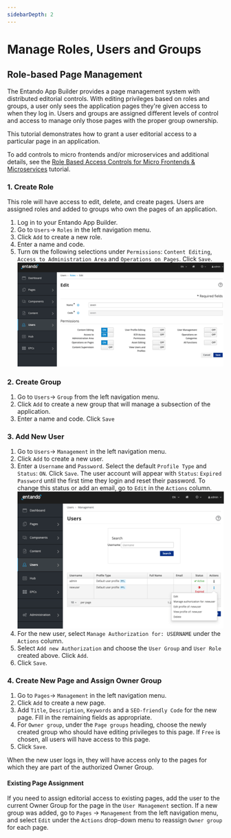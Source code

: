 ```yaml
---
sidebarDepth: 2
---
```


# Manage Roles, Users and Groups  

## Role-based Page Management
The Entando App Builder provides a page management system with distributed editorial controls. With editing privileges based on roles and groups, a user only sees the application pages they're given access to when they log in. Users and groups are assigned different levels of control and access to manage only those pages with the proper group ownership.

This tutorial demonstrates how to grant a user editorial access to a particular page in an application.

To add controls to micro frontends and/or microservices and additional details, see the [Role Based Access Controls for Micro Frontends & Microservices](../create/ms/add-access-controls.md) tutorial.

### 1. Create Role
This role will have access to edit, delete, and create pages. Users are assigned roles and added to groups who own the pages of an application. 
1. Log in to your Entando App Builder.
2. Go to `Users`→ `Roles` in the left navigation menu.
3. Click `Add` to create a new role.
4. Enter a name and code. 
5. Turn `ON` the following selections under `Permissions`: `Content Editing`, `Access to Administration Area` and `Operations on Pages`. Click `Save`. 
![AddPermissionsToRole](./img/add-permissions-role.png)

### 2. Create Group
1. Go to `Users`→ `Group` from the left navigation menu.
2. Click `Add` to create a new group that will manage a subsection of the application.
3. Enter a name and code. Click `Save`

### 3. Add New User
1. Go to `Users`→ `Management` in the left navigation menu.
2. Click `Add` to create a new user.
3. Enter a `Username` and `Password`. Select the default `Profile Type` and `Status`: `ON`. 
Click `Save`. The user account will appear with `Status`: `Expired Password` until the first time they login and reset their password. To change this status or add an email, go to `Edit` in the `Actions` column.
![AddNewUser](./img/add-user.png)
4. For the new user, select `Manage Authorization for: USERNAME` under the `Actions` column.
5. Select `Add new Authorization` and choose the `User Group` and `User Role` created above. Click `Add`.
6. Click `Save`. 

### 4. Create New Page and Assign Owner Group
1. Go to `Pages`→ `Management` in the left navigation menu.
2. Click `Add` to create a new page. 
3. Add `Title`, `Description`, `Keywords` and a `SEO-friendly Code` for the new page. Fill in the remaining fields as appropriate.
4. For `Owner group`, under the `Page groups` heading, choose the newly created group who should have editing privileges to this page. If `Free` is chosen, all users will have access to this page. 
5. Click `Save`.

When the new user logs in, they will have access only to the pages for which they are part of the authorized Owner Group.

#### Existing Page Assignment
If you need to assign editorial access to existing pages, add the user to the current Owner Group for the page in the `User Management` section. If a new group was added, go to `Pages` → `Management` from the left navigation menu, and select `Edit` under the `Actions` drop-down menu to reassign `Owner group` for each page.

